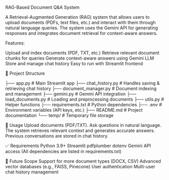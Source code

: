 RAG-Based Document Q&A System

A Retrieval-Augmented Generation (RAG) system that allows users to upload documents (PDFs, text files, etc.) and interact with them through natural language queries. The system uses the Gemini API for generating responses and integrates document retrieval for context-aware answers.

Features:

Upload and index documents (PDF, TXT, etc.)
Retrieve relevant document chunks for queries
Generate context-aware answers using Gemini LLM
Store and manage chat history
Easy to run with Streamlit frontend

📂 Project Structure

├── app.py                # Main Streamlit app
├── chat_history.py       # Handles saving & retrieving chat history
├── document_manager.py   # Document indexing and management
├── gemini.py             # Gemini API integration
├── load_documents.py     # Loading and preprocessing documents
├── utils.py              # Helper functions
├── requirements.txt      # Python dependencies
├── .env                  # Environment variables (API keys, etc.)
├── README.md             # Project documentation
└── temp/                 # Temporary file storage


📖 Usage
Upload documents (PDF/TXT).
Ask questions in natural language.
The system retrieves relevant context and generates accurate answers.
Previous conversations are stored in chat history.

✅ Requirements
Python 3.9+
Streamlit
pdfplumber
dotenv
Gemini API access
(All dependencies are listed in requirements.txt)

🔮 Future Scope
Support for more document types (DOCX, CSV)
Advanced vector databases (e.g., FAISS, Pinecone)
User authentication
Multi-user chat history management
